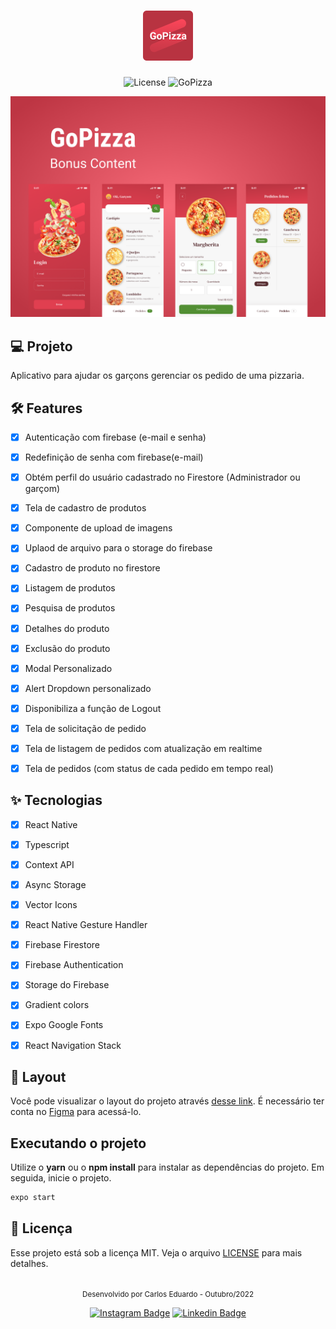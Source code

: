 <h1 align="center">
  <img alt="GoPizza" height="80" title="Plant Manager" src=".github/Logo.png" />
</h1>

<p align="center">
  <img alt="License" src="https://img.shields.io/static/v1?label=license&message=MIT&color=E03F50&labelColor=B83341">

 <img src="https://img.shields.io/static/v1?label=GoPizza&message=06&color=E03F50&labelColor=B83341" alt="GoPizza" />
</p>


![cover](.github/Cover.png?style=flat)


## 💻 Projeto
Aplicativo para ajudar os garçons gerenciar os pedido de uma pizzaria.


## :hammer_and_wrench: Features 

-   [x] Autenticação com firebase (e-mail e senha)
-   [x] Redefinição de senha com firebase(e-mail)
-   [x] Obtém perfil do usuário cadastrado no Firestore (Administrador ou garçom)
-   [x] Tela de cadastro de produtos
-   [x] Componente de upload de imagens
-   [x] Uplaod de arquivo para o storage do firebase
-   [x] Cadastro de produto no firestore
-   [x] Listagem de produtos
-   [x] Pesquisa de produtos
-   [x] Detalhes do produto
-   [x] Exclusão do produto
-   [x] Modal Personalizado
-   [x] Alert Dropdown personalizado
-   [x] Disponibiliza a função de Logout
-   [x] Tela de solicitação de pedido
-   [x] Tela de listagem de pedidos com atualização em realtime
-   [x] Tela de pedidos (com status de cada pedido em tempo real)


## ✨ Tecnologias

-   [x] React Native
-   [x] Typescript
-   [x] Context API
-   [x] Async Storage
-   [x] Vector Icons
-   [x] React Native Gesture Handler
-   [x] Firebase Firestore
-   [x] Firebase Authentication
-   [x] Storage do Firebase 
-   [x] Gradient colors
-   [x] Expo Google Fonts
-   [x] React Navigation Stack


## 🔖 Layout

Você pode visualizar o layout do projeto através [desse link](https://www.figma.com/file/9A07eqwDHpRwJgMF3p9lkO/GoPizza-Ignite?node-id=0%3A1). É necessário ter conta no [Figma](http://figma.com/) para acessá-lo.


## Executando o projeto

Utilize o **yarn** ou o **npm install** para instalar as dependências do projeto.
Em seguida, inicie o projeto.

```cl
expo start
```

## 📄 Licença

Esse projeto está sob a licença MIT. Veja o arquivo [LICENSE](LICENSE.md) para mais detalhes.

<br />

<div align="center">
  <small>Desenvolvido por Carlos Eduardo - Outubro/2022</small>

  [![Instagram Badge](https://img.shields.io/badge/-cadus.d.ts-6633cc?style=flat-square&labelColor=6633cc&logo=instagram&logoColor=white&link=https://www.instagram.com/rodrigo.goncalves.s/)](https://www.instagram.com/cadu.d.ts/) 
  [![Linkedin Badge](https://img.shields.io/badge/-Carlos%20Eduardo-6633cc?style=flat-square&logo=Linkedin&logoColor=white&link=https://www.linkedin.com/in/carlos-eduardo19/)](https://www.linkedin.com/in/carlos-eduardo19/) 
</div>